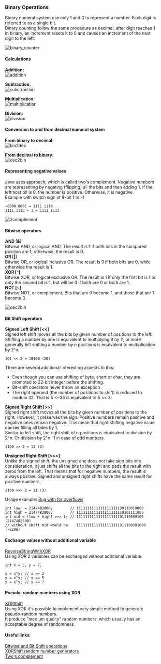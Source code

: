 ### Binary Operations

Binary numeral system use only 1 and 0 to represent a number. Each digit is referred to as a single bit.  
Binary counting follow the same procedure as decimal, after digit reaches 1 in binary, 
an increment resets it to 0 and causes an increment of the next digit to the left:  

![binary_counter](https://github.com/aTan-aka-Xellos/java-algorithms/blob/master/src/main/resources/img/numbers/binary_counter.gif)   


#### Calculations

**Addition:**  
![addition](https://github.com/aTan-aka-Xellos/java-algorithms/blob/master/src/main/resources/img/numbers/addition.png)  

**Subtraction:**  
![substraction](https://github.com/aTan-aka-Xellos/java-algorithms/blob/master/src/main/resources/img/numbers/substraction.png)

**Multiplication:**  
![multiplication](https://github.com/aTan-aka-Xellos/java-algorithms/blob/master/src/main/resources/img/numbers/multiplication.png)

**Division:**  
![division](https://github.com/aTan-aka-Xellos/java-algorithms/blob/master/src/main/resources/img/numbers/division.png)  

#### Conversion to and from decimal numeral system  

**From binary to decimal:**  
![bin2dec](https://github.com/aTan-aka-Xellos/java-algorithms/blob/master/src/main/resources/img/numbers/bin2dec.png)   

**From decimal to binary:**  
![dec2bin](https://github.com/aTan-aka-Xellos/java-algorithms/blob/master/src/main/resources/img/numbers/dec2bin.png) 

#### Representing negative values  

Java uses approach, which is called two's complement. 
Negative numbers are representing by negating (flipping) all the bits and then adding 1. 
If the leftmost bit is 0, the number is positive. Otherwise, it is negative.  
Example with switch sign of 8-bit 1 to -1:       
```
~0000 0001 = 1111 1110  
1111 1110 + 1 = 1111 1111
```
     
![2complement](https://github.com/aTan-aka-Xellos/java-algorithms/blob/master/src/main/resources/img/numbers/2complement.jpg)   


#### Bitwise operators  
 
**AND [&]**  
Bitwise AND, or logical AND. The result is 1 if both bits in the compared position are 1, otherwise, the result is 0.  
**OR [|]**  
Bitwise OR, or logical inclusive OR. The result is 0 if both bits are 0, while otherwise the result is 1.  
**XOR [^]**  
Bitwise XOR, or logical exclusive OR. The result is 1 if only the first bit is 1 or only the second bit is 1, but will be 0 if both are 0 or both are 1.  
**NOT [~]**  
Bitwise NOT, or complement. Bits that are 0 become 1, and those that are 1 become 0.  

![dec2bin](https://github.com/aTan-aka-Xellos/java-algorithms/blob/master/src/main/resources/img/numbers/bitwise_operators.jpg)  
   
#### Bit Shift operators  

**Signed Left Shift [<<]**  
Signed left shift moves all the bits by given number of positions to the left.   
Shifting a number by one is equivalent to multiplying it by 2, 
or more generally left shifting a number by n positions is equivalent to multiplication by 2^n.  
```
101 << 2 = 10100 (20)  
```

There are several additional interesting aspects to this:  

* Even though you can use shifting of byte, short or char, they are promoted to 32-bit integer before the shifting.  
* Bit-shift operators never throw an exception.  
* The right operand (the number of positions to shift) is reduced to modulo 32. That is 5 <<35 is equivalent to 5 << 3.  

**Signed Right Shift [>>]**  
Signed right shift moves all the bits by given number of positions to the right. 
However, it preserves the sign. Positive numbers remain positive and negative ones remain negative.
This mean that right shifting negative value causes filling all bites by 1.   
Similar to left shift, the right shift of n positions is equivalent to division by 2^n. 
Or division by 2^n -1 in case of odd numbers.  
```
1100 >> 2 = 11 (3)
```  

**Unsigned Right Shift [>>>]**  
Unlike the signed shift, the unsigned one does not take sign bits into consideration, 
it just shifts all the bits to the right and pads the result with zeros from the left. 
That means that for negative numbers, the result is always positive. 
Signed and unsigned right shifts have the same result for positive numbers.  
```
1100 >>> 2 = 11 (3)
```    

Usage example: [Bug with for overflows](https://ai.googleblog.com/2006/06/extra-extra-read-all-about-it-nearly.html)  
```
int low  = 2147482000;        // 1111111111111111111100110010000
int high = 2147483000;        // 1111111111111111111110101111000                        
int mid = (low + high) >>> 1; // 1111111111111111111101110000100  (2147482500)
// without shift mid would be    11111111111111111111011100001000 (-2296)
```


#### Exchange values without additional variable  

[ReverseStringWithXOR](ReverseStringWithXOR.java)   
Using *XOR* 2 variables can be exchanged without additional variable:  
```
int x = 5, y = 7; 

x = x^y; // x == 2
y = x^y; // y == 5
x = x^y; // x == 7
```  


#### Pseudo-random numbers using XOR

[XORShift](XORShift.java)  
Using XOR it's possible to implement very simple method to generate pseudo-random numbers.  
It produce "medium quality" random numbers, which usually has an acceptable degree of randomness.    
 

#### Useful links:  
[Bitwise and Bit Shift operations](https://www.vojtechruzicka.com/bit-manipulation-java-bitwise-bit-shift-operations)  
[XORShift random number generators](https://www.javamex.com/tutorials/random_numbers/xorshift.shtml)  
[Two's complement](https://en.wikipedia.org/wiki/Two%27s_complement)  
